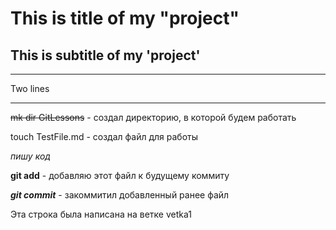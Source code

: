 # This is title of my "project"

## This is subtitle of my 'project'

___

Two lines

___

~~mk dir GitLessons~~ - создал директорию, в которой будем работать

touch TestFile.md - создал файл для работы

*пишу код*

**git add** - добавляю этот файл к будущему коммиту

***git commit*** - закоммитил добавленный ранее файл

Эта строка была написана на ветке vetka1
